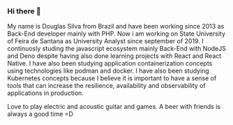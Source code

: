 ### Hi there 👋

My name is Douglas Silva from Brazil and have been working since 2013 as Back-End developer mainly with PHP. Now i am working on State University of Feira de Santana as University Analyst since september of 2019.
I continuosly studing the javascript ecosystem mainly Back-End with NodeJS and Deno despite having also done learning projects with React and React Native.
I have also been studying application containerization concepts using technologies like podman and docker.
I have also been studying Kubernetes concepts because I believe it is important to have a sense of tools that can increase the resilience, availability and observability of applications in production.

Love to play electric and acoustic guitar and games. A beer with friends is always a good time =D

<!--
**dougecomp/dougecomp** is a ✨ _special_ ✨ repository because its `README.md` (this file) appears on your GitHub profile.

Here are some ideas to get you started:

- 🔭 I’m currently working on ...
- 🌱 I’m currently learning ...
- 👯 I’m looking to collaborate on ...
- 🤔 I’m looking for help with ...
- 💬 Ask me about ...
- 📫 How to reach me: ...
- 😄 Pronouns: ...
- ⚡ Fun fact: ...
-->
